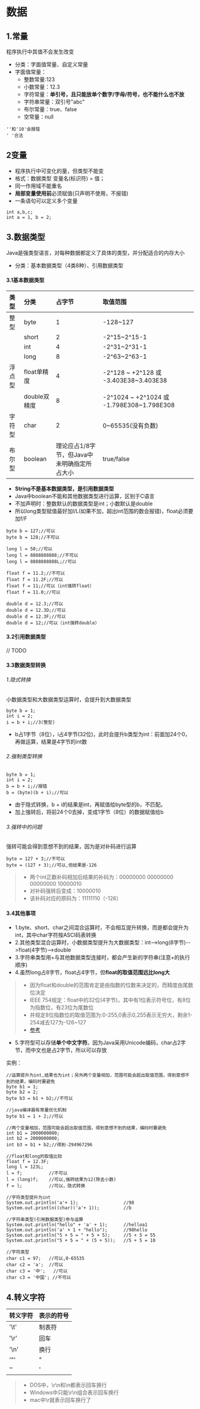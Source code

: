 # 数据

## 1.常量
程序执行中其值不会发生改变

- 分类：字面值常量、自定义常量
- 字面值常量：
    + 整数常量:123
    + 小数常量：12.3
    + 字符常量：**单引号，且只能放单个数字/字母/符号，也不能什么也不放**
    + 字符串常量：双引号"abc"
    + 布尔常量：true、false
    + 空常量：null
```
''和'10'会报错
' '合法
```
    

## 2变量
- 程序执行中可变化的量，但类型不能变
- 格式：数据类型 变量名(标识符) = 值；
- 同一作用域不能重名
- **局部变量使用前**必须赋值(只声明不使用，不报错)
- 一条语句可以定义多个变量
```
int a,b,c;
int a = 1, b = 2;
```


## 3.数据类型
Java是强类型语言，对每种数据都定义了具体的类型，并分配适合的内存大小

- 分类：基本数据类型（4类8种）、引用数据类型

#### 3.1基本数据类型
|类型|分类|占字节|取值范围|
|:--|:--|:----|:------|
|整型|byte|1   |-128~127|
|   |short|2   |-2^15~2^15-1|
|   |int|4   |-2^31~2^31-1|
|   |long|8   |-2^63~2^63-1|
|浮点型|float单精度|4|-2^128 ~ +2^128 或 -3.403E38~3.403E38|
|     |double双精度|8|-2^1024 ~ +2^1024 或 -1.798E308~1.798E308|
|字符型|char|2|0~65535(没有负数)|
|布尔型|boolean|理论应占1/8字节，但Java中未明确指定所占大小|true/false|

- **String不是基本数据类型，是引用数据类型**
- Java中boolean不能和其他数据类型进行运算，区别于C语言
- 不加声明时：整数默认的数据类型是int；小数默认是double
- 所以long类型赋值最好加l/L(如果不加，超出int范围的数会报错)，float必须要加f/F
```
byte b = 127;//可以
byte b = 128;//不可以

long l = 50;//可以
long l = 8888888888;//不可以
long l = 8888888888L;//可以

float f = 11.2;//不可以
float f = 11.2F;//可以
float f = 11;//可以（int强转float）
float f = 11.0;//可以

double d = 12.3;//可以
double d = 12.3D;//可以
double d = 12.3F;//可以
double d = 12;//可以（int强转double）
```


#### 3.2引用数据类型
// TODO

#### 3.3数据类型转换
###### 1.隐式转换
小数据类型和大数据类型运算时，会提升到大数据类型
```
byte b = 1;
int i = 2;
i = b + i;//3(整型)
```
- b占1字节（8位），i占4字节(32位)，此时会提升b类型为int：前面加24个0，再做运算，结果是4字节的int数

###### 2.强制类型转换
```
byte b = 1;
int i = 2;
b = b + i;//报错
b = (byte)(b + i);//可以
```

- 由于隐式转换，b + i的结果是int，再赋值给byte型的b，不匹配。
- 加上强转后，将前24个0去掉，变成1字节（8位）的数据赋值给b

###### 3.强转中的问题
强转可能会得到意想不到的结果，因为是对补码进行运算
```
byte = 127 + 3;//不可以
byte = (127 + 3);//可以,但结果是-126
```
> - 两个int正数补码相加后结果的补码为：00000000 00000000 00000000 10000010
> - 对补码强转后变成：10000010
> - 该补码对应的原码为：11111110（-126）


#### 3.4其他事项

- 1.byte、short、char之间混合运算时，不会相互提升转换，而是都会提升为int，其中char字符按ASCI码表转换
- 2.其他类型混合运算时，小数据类型提升为大数据类型：int-->long(8字节)-->float(4字节)-->double
- 3.字符串类型用+与其他数据类型连接时，都会产生新的字符串(注意+的执行顺序)
- 4.虽然long占8字节，float占4字节，但**float的取值范围远比long大**

> - 因为float和double的范围肯定是由指数的位数来决定的，而精度由尾数位决定
> - IEEE 754规定：float中的32位(4字节)，其中有1位表示符号位，有8位为指数位，有23位为尾数位
> - 并规定8位指数位的取值范围为:0-255,0表示0,255表示无穷大，剩余1-254减去127为-126~127
> - [参考](https://blog.csdn.net/a327369238/article/details/52354811)

- 5.字符型可以存储**单个中文字符**。因为Java采用Unicode编码，char占2字节，而中文也是占2字节，所以可以存放

实例：
```
//运算提升为int,结果也为int；另外两个变量相加，范围可能会超出取值范围，得到意想不到的结果，编码时要避免
byte b1 = 1;
byte b2 = 2;
byte b3 = b1 + b2;//不可以

//java编译器有常量优化机制
byte b1 = 1 + 2;//可以

//两个变量相加，范围可能会超出取值范围，得到意想不到的结果，编码时要避免
int b1 = 2000000000;
int b2 = 2000000000;
int b3 = b1 + b2;//得到-294967296

//float和long的取值比较
float f = 12.3F;
long l = 123L;
l = f;          //不可以
l = (long)f;    //可以,强转结果为12(除去小数)
f = l;          //可以，隐式转换

//字符类型提升为int
System.out.println('a'+ 1);                 //98
System.out.println((char)('a'+ 1));         //b

//字符串类型(引用数据类型)参与运算
System.out.println("hello" + 'a' + 1);      //helloa1
System.out.println('a' + 1 + "hello");      //98hello
System.out.println("5 + 5 = " + 5 + 5);     //5 + 5 = 55
System.out.println("5 + 5 = " + (5 + 5));   //5 + 5 = 10

//字符类型
char c1 = 97;   //可以,0-65535
char c2 = 'a';  //可以
char c3 = '中';   //可以
char c3 = '中国'; //不可以
```


## 4.转义字符
|转义字符|表示的符号|
|:-----|:-------|
|'\t' | 制表符  |
|'\r' | 回车  |
|'\n' | 换行  |
|'\"' | " |
|'\' | '  |

> - DOS中，\r\n和\n都表示回车换行
> - Windows中只能\r\n组合表示回车换行
> - mac中\r就表示回车换行了
